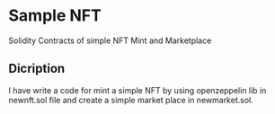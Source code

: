 # Sample NFT
Solidity Contracts of simple NFT Mint and Marketplace

## Dicription
I have write a code for mint a simple NFT by using openzeppelin lib in newnft.sol file and create a simple market place in newmarket.sol.


